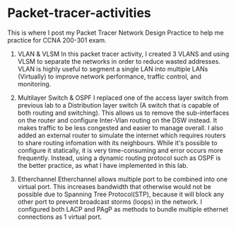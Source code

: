 # Packet-tracer-activities
This is where I post my Packet Tracer Network Design Practice to help me practice for CCNA 200-301 exam.
1. VLAN & VLSM
In this packet tracer activity, I created 3 VLANS and using VLSM to separate the networks in order to reduce wasted addresses. VLAN is highly useful to segment a single LAN into multiple LANs (Virtually) to improve network performance, traffic control, and monitoring.

2. Multilayer Switch & OSPF
I replaced one of the access layer switch from previous lab to a Distribution layer switch (A switch that is capable of both routing and switching). This allows us to remove the sub-interfaces on the router and configure Inter-Vlan routing on the DSW instead. It makes traffic to be less congested and easier to manage overall. I also added an external router to simulate the internet which requires routers to share routing infomation with its neighbours. While it's possible to configure it statically, it is very time-consuming and error occurs more frequently. Instead, using a dynamic routing protocol such as OSPF is the better practice, as what I have implemented in this lab. 

3. Etherchannel
Etherchannel allows multiple port to be combined into one virtual port. This increases bandwidth that otherwise would not be possible due to Spanning Tree Protocol(STP), because it will block any other port to prevent broadcast storms (loops) in the network. I configured both LACP and PAgP as methods to bundle multiple ethernet connections as 1 virtual port.

